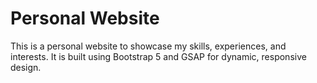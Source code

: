 # Personal Website

This is a personal website to showcase my skills, experiences, and interests. It is built using Bootstrap 5 and GSAP for dynamic, responsive design.
